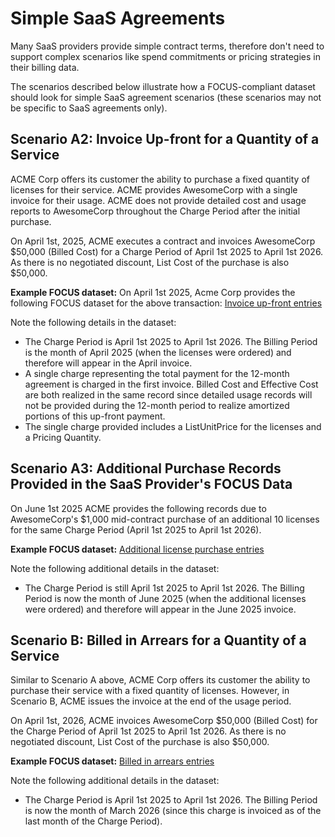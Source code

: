 # Simple SaaS Agreements

Many SaaS providers provide simple contract terms, therefore don't need to support complex scenarios like spend commitments or pricing strategies in their billing data.

The scenarios described below illustrate how a FOCUS-compliant dataset should look for simple SaaS agreement scenarios (these scenarios may not be specific to SaaS agreements only).

## Scenario A2: Invoice Up-front for a Quantity of a Service

ACME Corp offers its customer the ability to purchase a fixed quantity of licenses for their service. ACME provides AwesomeCorp with a single invoice for their usage. ACME does not provide detailed cost and usage reports to AwesomeCorp throughout the Charge Period after the initial purchase.

On April 1st, 2025, ACME executes a contract and invoices AwesomeCorp &dollar;50,000 (Billed Cost) for a Charge Period of April 1st 2025 to April 1st 2026. As there is no negotiated discount, List Cost of the purchase is also &dollar;50,000.

**Example FOCUS dataset:** On April 1st 2025, Acme Corp provides the following FOCUS dataset for the above transaction: [Invoice up-front entries](https://docs.google.com/spreadsheets/d/1kQTDK3Sk9BnNcn6Ovyaa37T1aMaXfHaDahsuk1Notn4/edit?gid=694253803#gid=694253803&range=A11)

Note the following details in the dataset:

* The Charge Period is April 1st 2025 to April 1st 2026. The Billing Period is the month of April 2025 (when the licenses were ordered) and therefore will appear in the April invoice.
* A single charge representing the total payment for the 12-month agreement is charged in the first invoice. Billed Cost and Effective Cost are both realized in the same record since detailed usage records will not be provided during the 12-month period to realize amortized portions of this up-front payment.
* The single charge provided includes a ListUnitPrice for the licenses and a Pricing Quantity.

## Scenario A3: Additional Purchase Records Provided in the SaaS Provider's FOCUS Data

On June 1st 2025 ACME provides the following records due to AwesomeCorp's &dollar;1,000 mid-contract purchase of an additional 10 licenses for the same Charge Period (April 1st 2025 to April 1st 2026).

**Example FOCUS dataset:** [Additional license purchase entries](https://docs.google.com/spreadsheets/d/1kQTDK3Sk9BnNcn6Ovyaa37T1aMaXfHaDahsuk1Notn4/edit?gid=694253803#gid=694253803&range=A14)

Note the following additional details in the dataset:

* The Charge Period is still April 1st 2025 to April 1st 2026. The Billing Period is now the month of June 2025 (when the additional licenses were ordered) and therefore will appear in the June 2025 invoice.

## Scenario B: Billed in Arrears for a Quantity of a Service

Similar to Scenario A above, ACME Corp offers its customer the ability to purchase their service with a fixed quantity of licenses. However, in Scenario B, ACME issues the invoice at the end of the usage period.

On April 1st, 2026, ACME invoices AwesomeCorp &dollar;50,000 (Billed Cost) for the Charge Period of April 1st 2025 to April 1st 2026. As there is no negotiated discount, List Cost of the purchase is also &dollar;50,000.

**Example FOCUS dataset:** [Billed in arrears entries](https://docs.google.com/spreadsheets/d/1kQTDK3Sk9BnNcn6Ovyaa37T1aMaXfHaDahsuk1Notn4/edit?gid=694253803#gid=694253803&range=A17)

Note the following additional details in the dataset:

* The Charge Period is April 1st 2025 to April 1st 2026. The Billing Period is now the month of March 2026 (since this charge is invoiced as of the last month of the Charge Period).
